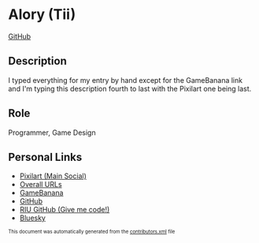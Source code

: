 # Alory (Tii)
[GitHub](https://github.com/SIG7Pro)
## Description
I typed everything for my entry by hand except for the GameBanana link and I'm typing this description fourth to last with the Pixilart one being last.

## Role
Programmer, Game Design


## Personal Links
- [Pixilart (Main Social)](www.pixilart.com/SIG7)
- [Overall URLs](www.resite.link/SIG7)
- [GameBanana](https://gamebanana.com/members/3596692)
- [GitHub](www.github.com/SIG7Pro)
- [RIU GitHub (Give me code!)](www.github.com/SIG7Pro/RapItUp)
- [Bluesky](www.bsky.app/profile/elastedalorian.bsky.social)


<sup><sub>This document was automatically generated from the [contributors.xml](https://github.com/haxecollab/ludum-dare-56/blob/main/contributors.xml) file</sub></sup>